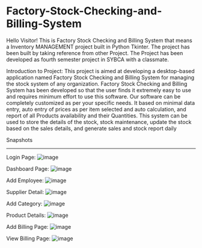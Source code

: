 # Factory-Stock-Checking-and-Billing-System

Hello Visitor! This is Factory Stock Checking and Billing System that means a Inventory MANAGEMENT project built in Python Tkinter. The project has been built by taking reference from other Project. The Project has been developed as fourth semester project in SYBCA with a classmate.

Introduction to Project:
This project is aimed at developing a desktop-based application named Factory Stock Checking and Billing System for managing the stock system of any organization. Factory Stock Checking and Billing System has been developed so that the user finds it extremely easy to use and requires minimum effort to use this software. Our software can be completely customized as per your specific needs. It based on minimal data entry, auto entry of prices as per item selected and auto calculation, and report of all Products availability and their Quantities. This system can be used to store the details of the stock, stock maintenance, update the stock based on the sales details, and generate sales and stock report daily

Snapshots
_____________________________________________________________________________________________________________________________________________________________________________________________________________________

Login Page:
![image](https://github.com/user-attachments/assets/f3c1b9ed-813a-417f-a9e5-beed31a20d45)

Dashboard Page:
![image](https://github.com/user-attachments/assets/b48ddc16-8b89-43ac-b699-b511ba4fd836)

Add Employee:
![image](https://github.com/user-attachments/assets/de99eaf0-38cd-4f46-9fbd-65368ec0c965)

Supplier Detail:
![image](https://github.com/user-attachments/assets/0d729e0c-eeac-48c0-87f5-4caf286857b0)

Add Category:
![image](https://github.com/user-attachments/assets/5595c2ec-6d8e-4cee-a893-d62d5ba49e21)

Product Details:
![image](https://github.com/user-attachments/assets/5e303eb8-502f-4b17-a50f-b91978526a06)

Add Billing Page:
![image](https://github.com/user-attachments/assets/3c90b20f-e79a-4f7d-8d66-a165d4171952)

View Billing Page:
![image](https://github.com/user-attachments/assets/8f925435-295e-4065-8a27-7fbb14473b59)













